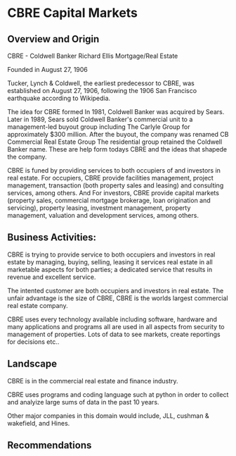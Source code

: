 # CBRE Capital Markets 

## Overview and Origin
CBRE - Coldwell Banker Richard Ellis
Mortgage/Real Estate

Founded in August 27, 1906 

Tucker, Lynch & Coldwell, the earliest predecessor to CBRE, was established on August 27, 1906, following the 1906 San Francisco earthquake according to Wikipedia.

The idea for CBRE formed In 1981, Coldwell Banker was acquired by Sears. Later in 1989, Sears sold Coldwell Banker's commercial unit to a management-led buyout group including The Carlyle Group for approximately $300 million. After the buyout, the company was renamed CB Commercial Real Estate Group The residential group retained the Coldwell Banker name. These are help form todays CBRE and the ideas that shapede the company. 

CBRE is funed by providing services to both occupiers of and investors in real estate. For occupiers, CBRE provide facilities management, project management, transaction (both property sales and leasing) and consulting services, among others. And For investors, CBRE provide capital markets (property sales, commercial mortgage brokerage, loan origination and servicing), property leasing, investment management, property management, valuation and development services, among others.

## Business Activities: 
CBRE is trying to provide service to both occupiers and investors in real estate by managing, buying, selling, leasing it services real estate in all marketable aspects for both parties; a dedicated service that results in revenue and excellent service. 

The intented customer are both occupiers and investors in real estate. The unfair advantage is the size of CBRE, CBRE is the worlds largest commercial real estate company. 

CBRE uses every technology available including software, hardware and many applications and programs all are used in all aspects from security to management of properties. Lots of data to see markets, create reportings for decisions etc.. 

## Landscape

CBRE is in the commercial real estate and finance industry. 

CBRE uses programs and coding language such at python in order to collect and analyize large sums of data in the past 10 years. 

Other major companies in this domain would include, JLL, cushman & wakefield, and Hines. 

## Recommendations

